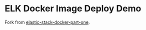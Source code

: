 # ELK Docker Image Deploy Demo

Fork from [elastic-stack-docker-part-one](https://github.com/elkninja/elastic-stack-docker-part-one).
